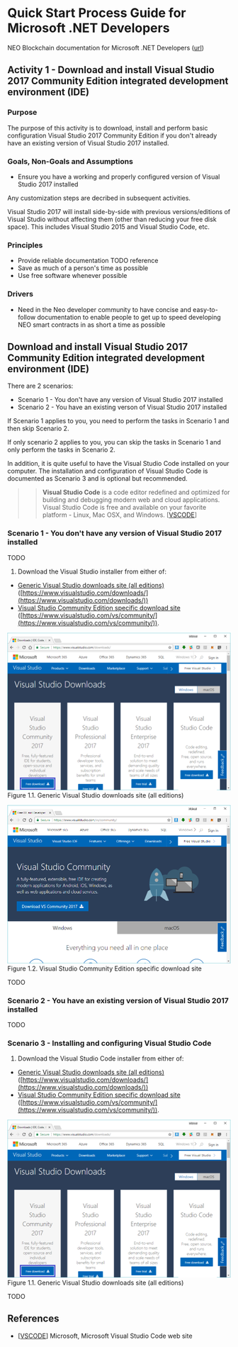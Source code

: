 # Quick Start Process Guide for Microsoft .NET Developers

NEO Blockchain documentation for Microsoft .NET Developers ([url](https://github.com/mwherman2000/neo-windocs/tree/master/windocs/quickstart-csharp))

## Activity 1 - Download and install Visual Studio 2017 Community Edition integrated development environment (IDE)

### Purpose

The purpose of this activity is to download, install and perform basic configuration Visual Studio 2017 Community Edition if you don't already have an existing version of Visual Studio 2017 installed.

### Goals, Non-Goals and Assumptions

* Ensure you have a working and properly configured version of Visual Studio 2017 installed

Any customization steps are decribed in subsequent activities.

Visual Studio 2017 will install side-by-side with previous versions/editions of Visual Studio without affecting them (other than reducing your free disk space). This includes Visual Studio 2015 and Visual Studio Code, etc.

### Principles

* Provide reliable documentation TODO reference
* Save as much of a person's time as possible
* Use free software whenever possible

### Drivers

* Need in the Neo developer community to have concise and easy-to-follow documentation to enable people to get up to speed developing NEO smart contracts in as short a time as possible

## Download and install Visual Studio 2017 Community Edition integrated development environment (IDE)

There are 2 scenarios:
* Scenario 1 - You don't have any version of Visual Studio 2017 installed
* Scenario 2 - You have an existing verson of Visual Studio 2017 installed

If Scenario 1 applies to you, you need to perform the tasks in Scenario 1 and then skip Scenario 2.

If only scenario 2 applies to you, you can skip the tasks in Scenario 1 and only perform the tasks in Scenario 2.

In addition, it is quite useful to have the Visual Studio Code installed on your computer. The installation and configuration of Visual Studio Code is documented as Scenario 3 and is optional but recommended.
>> **Visual Studio Code** is a code editor redefined and optimized for building and debugging modern web and cloud applications. Visual Studio Code is free and available on your favorite platform - Linux, Mac OSX, and Windows. [[VSCODE](https://code.visualstudio.com/)]

### Scenario 1 - You don't have any version of Visual Studio 2017 installed

TODO
1. Download the Visual Studio installer from either of:
  * [Generic Visual Studio downloads site (all editions)](https://www.visualstudio.com/downloads/) ([https://www.visualstudio.com/downloads/](https://www.visualstudio.com/downloads/))
  * [Visual Studio Community Edition specific download site](https://www.visualstudio.com/vs/community/) ([https://www.visualstudio.com/vs/community/](https://www.visualstudio.com/vs/community/)).

  ![Generic Visual Studio downloads site (all editions)](./images/01-installvisualstudio/VS2017DownloadsMarked1.png)
  Figure 1.1. Generic Visual Studio downloads site (all editions)

  ![Visual Studio Community Edition specific download site](./images/01-installvisualstudio/VS2017CommunityDownloadSite.png)
   Figure 1.2. Visual Studio Community Edition specific download site


TODO

### Scenario 2 - You have an existing version of Visual Studio 2017 installed

TODO

### Scenario 3 - Installing and configuring Visual Studio Code

1. Download the Visual Studio Code installer from either of:
  * [Generic Visual Studio downloads site (all editions)](https://www.visualstudio.com/downloads/) ([https://www.visualstudio.com/downloads/](https://www.visualstudio.com/downloads/))
  * [Visual Studio Community Edition specific download site](https://www.visualstudio.com/vs/community/) ([https://www.visualstudio.com/vs/community/](https://www.visualstudio.com/vs/community/)).

  ![Generic Visual Studio downloads site (all editions)](./images/01-installvisualstudio/VS2017DownloadsMarked1.png)
  Figure 1.1. Generic Visual Studio downloads site (all editions)

TODO

## References

* [[VSCODE](https://code.visualstudio.com/)] Microsoft, Microsoft Visual Studio Code web site
